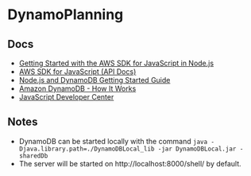 # DynamoPlanning

## Docs
- [Getting Started with the AWS SDK for JavaScript in Node.js](https://aws.amazon.com/developers/getting-started/nodejs/)
- [AWS SDK for JavaScript (API Docs)](http://docs.aws.amazon.com/AWSJavaScriptSDK/latest/)
- [Node.js and DynamoDB Getting Started Guide](http://docs.aws.amazon.com/amazondynamodb/latest/gettingstartedguide/GettingStarted.NodeJs.html)
- [Amazon DynamoDB - How It Works](http://docs.aws.amazon.com/amazondynamodb/latest/developerguide/HowItWorks.html)
- [JavaScript Developer Center](https://aws.amazon.com/javascript/)

## Notes
- DynamoDB can be started locally with the command `java -Djava.library.path=./DynamoDBLocal_lib -jar DynamoDBLocal.jar -sharedDb`
- The server will be started on http://localhost:8000/shell/ by default.
